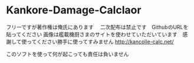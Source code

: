 # Kankore-Damage-Calclaor

フリーですが著作権は俺氏にあります　 二次配布は禁止です　GithubのURLを貼ってください 画像は艦載機厨さまのサイトを使わせていただいています　感謝して使ってください勝手に使ってすみません http://kancolle-calc.net/

このソフトを使って何が起こっても責任は負いません
